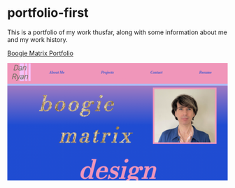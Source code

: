 # portfolio-first

This is a portfolio of my work thusfar, along with some information about me and my work  history.

[Boogie Matrix Portfolio](https://boogiematrix.github.io/portfolio-first/)

![Screen shot of portfolio](https://github.com/boogiematrix/portfolio-first/blob/main/assets/images/Screen%20Shot%202021-03-31%20at%204.09.23%20PM.png)